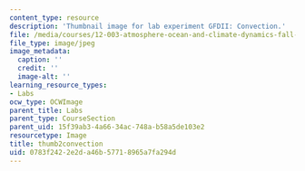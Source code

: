 ```yaml
---
content_type: resource
description: 'Thumbnail image for lab experiment GFDII: Convection.'
file: /media/courses/12-003-atmosphere-ocean-and-climate-dynamics-fall-2008/0783f2422e2da46b57718965a7fa294d_thumb2convection.jpg
file_type: image/jpeg
image_metadata:
  caption: ''
  credit: ''
  image-alt: ''
learning_resource_types:
- Labs
ocw_type: OCWImage
parent_title: Labs
parent_type: CourseSection
parent_uid: 15f39ab3-4a66-34ac-748a-b58a5de103e2
resourcetype: Image
title: thumb2convection
uid: 0783f242-2e2d-a46b-5771-8965a7fa294d
---
```

